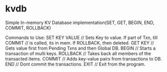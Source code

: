 # kvdb
Simple In-memory KV Database implementation(SET, GET, BEGIN, END, COMMIT, ROLLBACK)

 Commands to Use:
 SET KEY VALUE // Sets Key to value. If part of Txn, till COMMIT
               // is called, its in mem. If ROLLBACK, then deleted.
 GET KEY       // Gets value first from Pending Txns and then Global DB.
 BEGIN         // Starts a transaction of multi keys.
 ROLLBACK      // Takes back all members of the transacted items.
 COMMIT        // Adds key-value pairs from transactions to DB.
 END           // Dont commit the transactions.
 EXIT          // Exit from the program.
